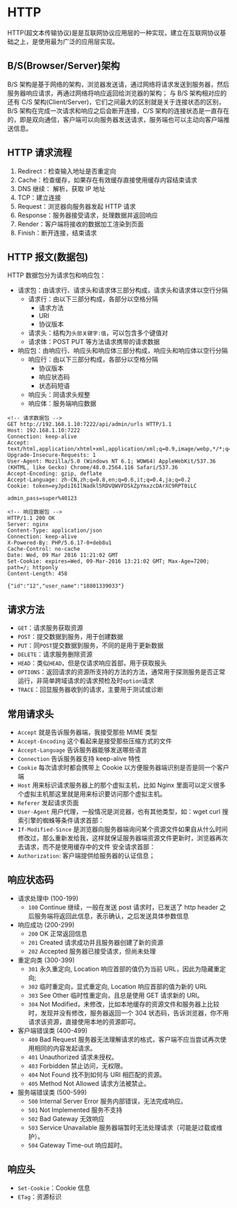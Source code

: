 # HTTP

HTTP(超文本传输协议)是是互联网协议应用层的一种实现，建立在互联网协议基础之上，是使用最为广泛的应用层实现。

## B/S(Browser/Server)架构

B/S 架构是基于网络的架构，浏览器发送请，通过网络将请求发送到服务器，然后服务器响应请求，再通过网络将响应返回给浏览器的架构；
与 B/S 架构相对应的还有 C/S 架构(Client/Server)，它们之间最大的区别就是关于连接状态的区别，B/S 架构在完成一次请求和响应之后会断开连接，C/S 架构的连接状态是一直存在的，即是双向通信，客户端可以向服务器发送请求，服务端也可以主动向客户端推送信息。

## HTTP 请求流程

1. Redirect：检查输入地址是否重定向
2. Cache：检查缓存，如果存在有效缓存直接使用缓存内容结束请求
3. DNS 继续： 解析，获取 IP 地址
4. TCP：建立连接
5. Request：浏览器向服务器发起 HTTP 请求
6. Response：服务器接受请求，处理数据并返回响应
7. Render：客户端将接收的数据加工渲染到页面
8. Finish：断开连接，结束请求

## HTTP 报文(数据包)

HTTP 数据包分为请求包和响应包：

- 请求包：由请求行、请求头和请求体三部分构成，请求头和请求体以空行分隔
  - 请求行：由以下三部分构成，各部分以空格分隔
    - 请求方法
    - URI
    - 协议版本
  - 请求头：结构为`头部关键字:值`，可以包含多个键值对
  - 请求体：POST PUT 等方法请求携带的请求数据
- 响应包：由响应行、响应头和响应体三部分构成，响应头和响应体以空行分隔
  - 响应行：由以下三部分构成，各部分以空格分隔
    - 协议版本
    - 响应状态码
    - 状态码短语
  - 响应头：同请求头规整
  - 响应体：服务端响应数据

```plain
<!-- 请求数据包 -->
GET http://192.168.1.10:7222/api/admin/urls HTTP/1.1
Host: 192.168.1.10:7222
Connection: keep-alive
Accept: text/html,application/xhtml+xml,application/xml;q=0.9,image/webp,*/*;q=0.8
Upgrade-Insecure-Requests: 1
User-Agent: Mozilla/5.0 (Windows NT 6.1; WOW64) AppleWebKit/537.36 (KHTML, like Gecko) Chrome/48.0.2564.116 Safari/537.36
Accept-Encoding: gzip, deflate
Accept-Language: zh-CN,zh;q=0.8,en;q=0.6,it;q=0.4,ja;q=0.2
Cookie: token=eyJpdiI6IlNadkl5RDVQWVFDSkZpYmxzcDArXC9RPT0iLC

admin_pass=super%40123
```

```plain
<!-- 响应数据包 -->
HTTP/1.1 200 OK
Server: nginx
Content-Type: application/json
Connection: keep-alive
X-Powered-By: PHP/5.6.17-0+deb8u1
Cache-Control: no-cache
Date: Wed, 09 Mar 2016 11:21:02 GMT
Set-Cookie: expires=Wed, 09-Mar-2016 13:21:02 GMT; Max-Age=7200; path=/; httponly
Content-Length: 458

{"id":"12","user_name":"18801339033"}
```

## 请求方法

- `GET`：请求服务获取资源
- `POST`：提交数据到服务，用于创建数据
- `PUT`：同`POST`提交数据到服务，不同的是用于更新数据
- `DELETE`：请求服务删除资源
- `HEAD`：类似`HEAD`，但是仅请求响应首部，用于获取报头
- `OPTIONS`：返回请求的资源所支持的方法的方法，通常用于探测服务是否正常运行，非简单跨域请求的请求预检及时`option`请求
- `TRACE`：回显服务器收到的请求，主要用于测试或诊断

## 常用请求头

- `Accept` 就是告诉服务器端，我接受那些 MIME 类型
- `Accept-Encoding` 这个看起来是接受那些压缩方式的文件
- `Accept-Language` 告诉服务器能够发送哪些语言
- `Connection` 告诉服务器支持 keep-alive 特性
- `Cookie` 每次请求时都会携带上 Cookie 以方便服务器端识别是否是同一个客户端
- `Host` 用来标识请求服务器上的那个虚拟主机，比如 Nginx 里面可以定义很多个虚拟主机那这里就是用来标识要访问那个虚拟主机。
- `Referer` 发起请求页面
- `User-Agent` 用户代理，一般情况是浏览器，也有其他类型，如：wget curl 搜索引擎的蜘蛛等条件请求首部：
- `If-Modified-Since` 是浏览器向服务器端询问某个资源文件如果自从什么时间修改过，那么重新发给我，这样就保证服务器端资源文件更新时，浏览器再次去请求，而不是使用缓存中的文件
  安全请求首部：
- `Authorization`: 客户端提供给服务器的认证信息；

## 响应状态码

- 请求处理中 (100-199)
  - `100` Continue 继续，一般在发送 post 请求时，已发送了 http header 之后服务端将返回此信息，表示确认，之后发送具体参数信息
- 响应成功 (200-299)
  - `200` OK 正常返回信息
  - `201` Created 请求成功并且服务器创建了新的资源
  - `202` Accepted 服务器已接受请求，但尚未处理
- 重定向类 (300-399)
  - `301` 永久重定向, Location 响应首部的值仍为当前 URL，因此为隐藏重定向;
  - `302` 临时重定向，显式重定向, Location 响应首部的值为新的 URL
  - `303` See Other 临时性重定向，且总是使用 GET 请求新的 URI。
  - `304` Not Modified，未修改，比如本地缓存的资源文件和服务器上比较时，发现并没有修改，服务器返回一个 304 状态码，告诉浏览器，你不用请求该资源，直接使用本地的资源即可。
- 客户端错误类 (400-499)
  - `400` Bad Request 服务器无法理解请求的格式，客户端不应当尝试再次使用相同的内容发起请求。
  - `401` Unauthorized 请求未授权。
  - `403` Forbidden 禁止访问，无权限。
  - `404` Not Found 找不到如何与 URI 相匹配的资源。
  - `405` Method Not Allowed 请求方法被禁止。
- 服务端错误类 (500-599)
  - `500` Internal Server Error 服务内部错误，无法完成响应。
  - `501` Not Implemented 服务不支持
  - `502` Bad Gateway 无效响应
  - `503` Service Unavailable 服务器端暂时无法处理请求（可能是过载或维护）。
  - `504` Gateway Time-out 响应超时。

## 响应头

- `Set-Cookie`：Cookie 信息
- `ETag`：资源标识
